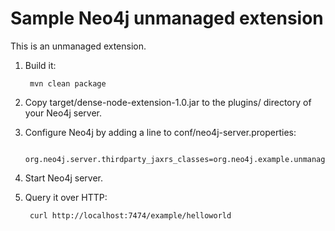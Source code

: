 Sample Neo4j unmanaged extension
================================

This is an unmanaged extension. 

1. Build it: 

        mvn clean package

2. Copy target/dense-node-extension-1.0.jar to the plugins/ directory of your Neo4j server.

3. Configure Neo4j by adding a line to conf/neo4j-server.properties:

        org.neo4j.server.thirdparty_jaxrs_classes=org.neo4j.example.unmanagedextension=/example

4. Start Neo4j server.

5. Query it over HTTP:

        curl http://localhost:7474/example/helloworld

